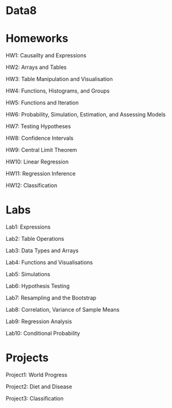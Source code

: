 # Data8

# Homeworks

HW1: Causailty and Expressions

HW2: Arrays and Tables

HW3: Table Manipulation and Visualisation

HW4: Functions, Histograms, and Groups

HW5: Functions and Iteration

HW6: Probability, Simulation, Estimation, and Assessing Models

HW7: Testing Hypotheses

HW8: Confidence Intervals

HW9: Central Limit Theorem

HW10: Linear Regression

HW11: Regression Inference

HW12: Classification

# Labs

Lab1: Expressions

Lab2: Table Operations

Lab3: Data Types and Arrays

Lab4: Functions and Visualisations

Lab5: Simulations

Lab6: Hypothesis Testing

Lab7: Resampling and the Bootstrap

Lab8: Correlation, Variance of Sample Means

Lab9: Regression Analysis

Lab10: Conditional Probability

# Projects

Project1: World Progress

Project2: Diet and Disease

Project3: Classification
